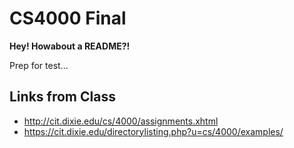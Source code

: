 # CS4000 Final

**Hey! Howabout a README?!**

Prep for test...

## Links from Class

- http://cit.dixie.edu/cs/4000/assignments.xhtml
- https://cit.dixie.edu/directorylisting.php?u=cs/4000/examples/